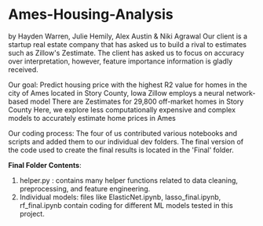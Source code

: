 # Ames-Housing-Analysis 
by Hayden Warren, Julie Hemily, Alex Austin & Niki Agrawal 
Our client is a startup real estate company that has asked us to build a rival to estimates such as Zillow's Zestimate. The client has asked us to focus on accuracy over interpretation, however, feature importance information is gladly received.   

Our goal:  Predict housing price with the highest R2 value for homes in the city of Ames located in Story County, Iowa
Zillow employs a neural network-based model
There are Zestimates for  29,800 off-market homes in Story County
Here, we explore less computationally expensive and complex models to accurately estimate home prices in Ames 

Our coding process: The four of us contributed various notebooks and scripts and added them to our individual dev folders. The final version of the code used to create the final results is located in the 'Final' folder. 

**Final Folder Contents**:
1. helper.py : contains many helper functions related to data cleaning, preprocessing, and feature engineering. 
2. Individual models: files like ElasticNet.ipynb, lasso_final.ipynb, rf_final.ipynb contain coding for different ML models tested in this project. 

